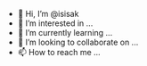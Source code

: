 - 👋 Hi, I’m @isisak
- 👀 I’m interested in ...
- 🌱 I’m currently learning ...
- 💞️ I’m looking to collaborate on ...
- 📫 How to reach me ...

<!---
isisak/isisak is a ✨ special ✨ repository because its `README.md` (this file) appears on your GitHub profile.
You can click the Preview link to take a look at your changes.
--->
